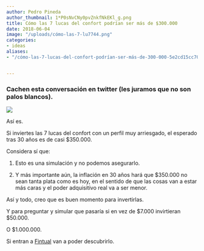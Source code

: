```yaml
---
author: Pedro Pineda
author_thumbnail: 1*P0sNvCNy0pvZnkfNkEKl_g.png
title: Cómo las 7 lucas del confort podrían ser más de $300.000
date: 2018-06-04
image: "/uploads/cómo-las-7-lu7744.png"
categories:
- ideas
aliases:
- "/cómo-las-7-lucas-del-confort-podrían-ser-más-de-300-000-5e2cd15cc70/"


---
```


### Cachen esta conversación en twitter (les juramos que no son palos blancos).

![](/uploads/cómo-las-7-lu7744.png)

Así es.

Si inviertes las 7 lucas del confort con un perfil muy arriesgado, el esperado tras 30 años es de casi $350.000.

Considera sí que:

1. Esto es una simulación y no podemos asegurarlo.

1. Y más importante aún, la inflación en 30 años hará que $350.000 no sean tanta plata como es hoy, en el sentido de que las cosas van a estar más caras y el poder adquisitivo real va a ser menor.

Así y todo, creo que es buen momento para invertirlas.

Y para preguntar y simular que pasaría si en vez de $7.000 invirtieran $50.000.

O $1.000.000.

Si entran a [Fintual](https://fintual.cl/) van a poder descubrirlo.
